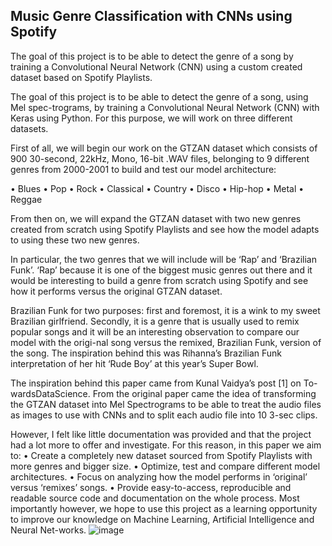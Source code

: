 ## Music Genre Classification with CNNs using Spotify
The goal of this project is to be able to detect the genre of a song by training a Convolutional Neural Network (CNN) using a custom created dataset based on Spotify Playlists.

The goal of this project is to be able to detect the genre of a song, using Mel spec-trograms, by training a Convolutional Neural Network (CNN) with Keras using Python. For this purpose, we will work on three different datasets.

First of all, we will begin our work on the GTZAN dataset which consists of 900 30-second, 22kHz, Mono, 16-bit .WAV files, belonging to 9 different genres from 2000-2001 to build and test our model architecture:

•	Blues
•	Pop
•	Rock
•	Classical
•	Country
•	Disco
•	Hip-hop
•	Metal
•	Reggae


From then on, we will expand the GTZAN dataset with two new genres created from scratch using Spotify Playlists and see how the model adapts to using these two new genres. 

In particular, the two genres that we will include will be ‘Rap’ and ‘Brazilian Funk’. ‘Rap’ because it is one of the biggest music genres out there and it would be interesting to build a genre from scratch using Spotify and see how it performs versus the original GTZAN dataset.
 
Brazilian Funk for two purposes: first and foremost, it is a wink to my sweet Brazilian girlfriend. Secondly, it is a genre that is usually used to remix popular songs and it will be an interesting observation to compare our model with the origi-nal song versus the remixed, Brazilian Funk, version of the song. The inspiration behind this was Rihanna’s Brazilian Funk interpretation of her hit ‘Rude Boy’ at this year’s Super Bowl.

The inspiration behind this paper came from Kunal Vaidya’s post [1] on To-wardsDataScience. From the original paper came the idea of transforming the GTZAN dataset into Mel Spectrograms to be able to treat the audio files as images to use with CNNs and to split each audio file into 10 3-sec clips.

However, I felt like little documentation was provided and that the project had a lot more to offer and investigate. For this reason, in this paper we aim to:
•	Create a completely new dataset sourced from Spotify Playlists with more genres and bigger size.
•	Optimize, test and compare different model architectures.
•	Focus on analyzing how the model performs in ‘original’ versus ‘remixes’ songs.
•	Provide easy-to-access, reproducible and readable source code and documentation on the whole process.
Most importantly however, we hope to use this project as a learning opportunity to improve our knowledge on Machine Learning, Artificial Intelligence and Neural Net-works.
![image](https://user-images.githubusercontent.com/25019006/236570371-10678442-74e2-49be-a49a-76443bc5cea6.png)
